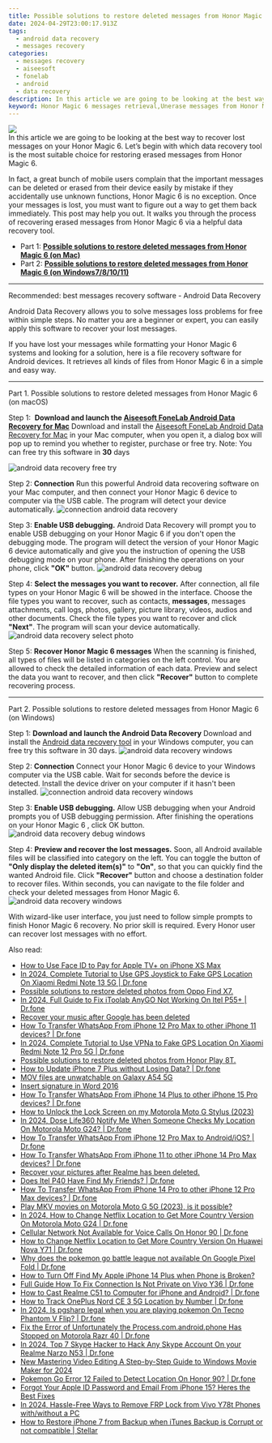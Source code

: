 ```yaml
---
title: Possible solutions to restore deleted messages from Honor Magic 6
date: 2024-04-29T23:00:17.913Z
tags: 
  - android data recovery
  - messages recovery
categories: 
  - messages recovery
  - aiseesoft
  - fonelab
  - android
  - data recovery
description: In this article we are going to be looking at the best way to recover lost messages on your Honor Magic 6. Let’s begin with which data recovery tool is the most suitable choice for restoring erased messages from Honor Magic 6.
keyword: Honor Magic 6 messages retrieval,Unerase messages from Honor Magic 6,retrieve wiped text messages Honor Magic 6,recover lost messages from Honor Magic 6,Regain missing text messages on Honor Magic 6,Regain missing messages on Honor Magic 6,Honor Magic 6 retrieve deleted messages,Honor Magic 6 messages recovery software,how to recover messages on Honor Magic 6,restore messages when deleted in Honor Magic 6,Honor Magic 6 deleted messages,how to recover messages in Honor Magic 6
---
```


<img src="https://img0mobiles.techidaily.com/images/best-assets/devices/honor/honor-magic-6/2.jpg" class="atpl-imgstyle"  />

<div class="atpl-content atpl-for-fonelab-android recover-messages">

<div class="atpl-post-description-part-1">
In this article we are going to be looking at the best way to recover lost messages on your Honor Magic 6. Let’s begin with which data recovery tool is the most suitable choice for restoring erased messages from Honor Magic 6.
</div>




<div class="atpl-post-description-part-2">
<div class="tpl-content-sub-paragraph-normal">
  <p>
      In fact, a great bunch of mobile users complain that the important messages can be deleted or erased from their device easily by mistake if they accidentally use unknown functions, Honor Magic 6 is no exception. Once your messages is lost, you must want to figure out a way to get them back immediately. This post may help you out. It walks you through the process of recovering erased messages from Honor Magic 6 via a helpful data recovery tool.
  </p>
</div>
</div>

<ul>
  <li>Part 1: <strong><a href="#p1">Possible solutions to restore deleted messages from Honor Magic 6 (on Mac)</a></strong></li>
  <li>Part 2: <strong><a href="#p2">Possible solutions to restore deleted messages from Honor Magic 6 (on Windows7/8/10/11)</a></strong></li>
</ul>

<hr>
<div class="atpl-post-description-part-3">
<div class="tpl-content-sub-paragraph-title">
  Recommended: best messages recovery software - Android Data Recovery
</div>
<div class="tpl-content-sub-paragraph-content">
  <p>
      Android Data Recovery allows you to solve messages loss problems for free within simple steps. No matter you are a beginner or expert, you can easily apply this software to recover your lost messages.
  </p>
  <p>
      If you have lost your messages while formatting your Honor Magic 6 systems and looking for a solution, here is a file recovery software for Android devices. It retrieves all kinds of files from Honor Magic 6 in a simple and easy way.
  </p>
</div>
</div>


<!-- Part 1 -->
<a id="p1" name="p1" ></a><hr>

<div>
  <span class="atpl-step-part-style">Part 1. Possible solutions to restore deleted messages from Honor Magic 6 (on macOS)</span>
</div>  

<span class="atpl-stepstyle-a"><span>Step 1: </span></span> <strong>Download and launch the <a href="https://tools.techidaily.com/aiseesoft-android-data-recovery-for-mac/" >Aiseesoft FoneLab Android Data Recovery for Mac</a></strong>
Download and install the <a href="https://tools.techidaily.com/aiseesoft-android-data-recovery-for-mac/" >Aiseesoft FoneLab Android Data Recovery for Mac</a> in your Mac computer, when you open it, a dialog box will pop up to remind you whether to register, purchase or free try.
Note: You can free try this software in <strong>30</strong> days

<img src="https://tools.techidaily.com/images/apps/aiseesoft/android-data-recovery/mac-free-try.png" class="atpl-imgstyle" alt="android data recovery free try" />

<span class="atpl-stepstyle-a"><span>Step 2: </span></span> <strong>Connection</strong>
Run this powerful Android data recovering software on your Mac computer, and then connect your Honor Magic 6 device to computer via the USB cable. The program will detect your device automatically.
<img src="https://tools.techidaily.com/images/apps/aiseesoft/android-data-recovery/mac-connection-interface.jpg" class="atpl-imgstyle" alt="connection android data recovery" />

<span class="atpl-stepstyle-a"><span>Step 3: </span></span> <strong>Enable USB debugging.</strong>
Android Data Recovery will prompt you to enable USB debugging on your Honor Magic 6  if you don't open the debugging mode. The program will detect the version of your Honor Magic 6 device automatically and give you the instruction of opening the USB debugging mode on your phone. After finishing the operations on your phone, click <strong>"OK"</strong> button.
<img src="https://tools.techidaily.com/images/apps/aiseesoft/android-data-recovery/mac-android-usb-debug.jpg"  class="atpl-imgstyle" alt="android data recovery debug" />

<span class="atpl-stepstyle-a"><span>Step 4: </span></span> <strong>Select the messages you want to recover.</strong>
After connection, all file types on your Honor Magic 6 will be showed in the interface. Choose the file types you want to recover, such as contacts, <strong>messages</strong>, messages attachments, call logs, photos, gallery, picture library, videos, audios and other documents. Check the file types you want to recover and click  <b>"Next"</b>. The program will scan your device automatically.
<img src="https://tools.techidaily.com/images/apps/aiseesoft/android-data-recovery/mac-choose-type-messages.jpg" class="atpl-imgstyle" alt="android data recovery select photo" />

<span class="atpl-stepstyle-a"><span>Step 5: </span></span> <strong>Recover Honor Magic 6 messages</strong>
When the scanning is finished, all types of files will be listed in categories on the left control. You are allowed to check the detailed information of each data. Preview and select the data you want to recover, and then click <b>"Recover"</b> button to complete recovering process.

<a id="p2" name="p2"></a><hr>

<div class="atpl-step-part-style">Part 2. Possible solutions to restore deleted messages from Honor Magic 6 (on Windows)</div>

<span class="atpl-stepstyle-a"><span>Step 1: </span></span> <strong>Download and launch the Android Data Recovery</strong>
Download and install the <a href="https://tools.techidaily.com/aiseesoft-android-data-recovery-for-win/" >Android data recovery tool</a> in your Windows computer, you can free try this software in 30 days.
<img src="https://tools.techidaily.com/images/apps/aiseesoft/android-data-recovery/win-start-interface.png"  class="atpl-imgstyle" alt="android data recovery windows" />

<span class="atpl-stepstyle-a"><span>Step 2: </span></span> <strong>Connection</strong>
Connect your Honor Magic 6 device to your Windows computer via the USB cable. Wait for seconds before the device is detected. Install the device driver on your computer if it hasn't been installed.
<img src="https://tools.techidaily.com/images/apps/aiseesoft/android-data-recovery/win-connection-interface.png" class="atpl-imgstyle" alt="connection android data recovery windows" />

<span class="atpl-stepstyle-a"><span>Step 3: </span></span> <strong>Enable USB debugging.</strong>
Allow USB debugging when your Android prompts you of USB debugging permission. After finishing the operations on your Honor Magic 6 , click OK button.
<img src="https://tools.techidaily.com/images/apps/aiseesoft/android-data-recovery/win-android-usb-debug.png" class="atpl-imgstyle" alt="android data recovery debug windows" />

<span class="atpl-stepstyle-a"><span>Step 4: </span></span> <strong>Preview and recover the lost messages.</strong>
Soon, all Android available files will be classified into category on the left. You can toggle the button of <b>"Only display the deleted item(s)"</b> to <b>"On"</b>, so that you can quickly find the wanted Android file. Click <b>"Recover"</b> button and choose a destination folder to recover files. Within seconds, you can navigate to the file folder and check your deleted messages from Honor Magic 6.
<img src="https://tools.techidaily.com/images/apps/aiseesoft/android-data-recovery/win-recover-messages.jpg" class="atpl-imgstyle" alt="android data recovery windows" />

<div class="atpl-post-description-part-4">
<div class="tpl-content-sub-paragraph-normal">
  <p>
    With wizard-like user interface, you just need to follow simple prompts to finish Honor Magic 6 recovery. No prior skill is required. Every Honor user can recover lost messages with no effort.
  </p>
</div>
</div>

<ins class="adsbygoogle"
     style="display:block"
     data-ad-client="ca-pub-7571918770474297"
     data-ad-slot="8358498916"
     data-ad-format="auto"
     data-full-width-responsive="true"></ins>



</div>
<ins class="adsbygoogle"
    style="display:block"
    data-ad-format="autorelaxed"
    data-ad-client="ca-pub-7571918770474297"
    data-ad-slot="1223367746"></ins>

<span class="atpl-alsoreadstyle">Also read:</span>
<div><ul>
<li><a href="https://review-topics.techidaily.com/how-to-use-face-id-to-pay-for-apple-tvplus-on-iphone-xs-max-by-drfone-ios-unlock-ios-unlock/"><u>How to Use Face ID to Pay for Apple TV+ on iPhone XS Max</u></a></li>
<li><a href="https://review-topics.techidaily.com/in-2024-complete-tutorial-to-use-gps-joystick-to-fake-gps-location-on-xiaomi-redmi-note-13-5g-drfone-by-drfone-virtual-android/"><u>In 2024, Complete Tutorial to Use GPS Joystick to Fake GPS Location On Xiaomi Redmi Note 13 5G | Dr.fone</u></a></li>
<li><a href="https://review-topics.techidaily.com/possible-solutions-to-restore-deleted-photos-from-oppo-find-x7-by-fonelab-android-recover-photos/"><u>Possible solutions to restore deleted photos from Oppo Find X7.</u></a></li>
<li><a href="https://review-topics.techidaily.com/in-2024-full-guide-to-fix-itoolab-anygo-not-working-on-itel-p55plus-drfone-by-drfone-virtual-android/"><u>In 2024, Full Guide to Fix iToolab AnyGO Not Working On Itel P55+ | Dr.fone</u></a></li>
<li><a href="https://review-topics.techidaily.com/recover-your-music-after-google-has-been-deleted-by-fonelab-android-recover-music/"><u>Recover your music after Google has been deleted</u></a></li>
<li><a href="https://review-topics.techidaily.com/how-to-transfer-whatsapp-from-iphone-12-pro-max-to-other-iphone-11-devices-drfone-by-drfone-transfer-whatsapp-from-ios-transfer-whatsapp-from-ios/"><u>How To Transfer WhatsApp From iPhone 12 Pro Max to other iPhone 11 devices? | Dr.fone</u></a></li>
<li><a href="https://review-topics.techidaily.com/in-2024-complete-tutorial-to-use-vpna-to-fake-gps-location-on-xiaomi-redmi-note-12-pro-5g-drfone-by-drfone-virtual-android/"><u>In 2024, Complete Tutorial to Use VPNa to Fake GPS Location On Xiaomi Redmi Note 12 Pro 5G | Dr.fone</u></a></li>
<li><a href="https://review-topics.techidaily.com/possible-solutions-to-restore-deleted-photos-from-honor-play-8t-by-fonelab-android-recover-photos/"><u>Possible solutions to restore deleted photos from Honor Play 8T.</u></a></li>
<li><a href="https://review-topics.techidaily.com/how-to-update-iphone-7-plus-without-losing-data-drfone-by-drfone-ios-system-repair-ios-system-repair/"><u>How to Update iPhone 7 Plus without Losing Data? | Dr.fone</u></a></li>
<li><a href="https://review-topics.techidaily.com/mov-files-are-unwatchable-on-galaxy-a54-5g-by-aiseesoft-video-converter-play-mov-on-android/"><u>MOV files are unwatchable on Galaxy A54 5G</u></a></li>
<li><a href="https://review-topics.techidaily.com/insert-signature-in-word-2016-by-ldigisigner-sign-a-word-sign-a-word/"><u>Insert signature in Word 2016</u></a></li>
<li><a href="https://review-topics.techidaily.com/how-to-transfer-whatsapp-from-iphone-14-plus-to-other-iphone-15-pro-devices-drfone-by-drfone-transfer-whatsapp-from-ios-transfer-whatsapp-from-ios/"><u>How To Transfer WhatsApp From iPhone 14 Plus to other iPhone 15 Pro devices? | Dr.fone</u></a></li>
<li><a href="https://review-topics.techidaily.com/how-to-unlock-the-lock-screen-on-my-motorola-moto-g-stylus-2023-by-drfone-android-unlock-android-unlock/"><u>How to Unlock the Lock Screen on my Motorola Moto G Stylus (2023)</u></a></li>
<li><a href="https://review-topics.techidaily.com/in-2024-dose-life360-notify-me-when-someone-checks-my-location-on-motorola-moto-g24-drfone-by-drfone-virtual-android/"><u>In 2024, Dose Life360 Notify Me When Someone Checks My Location On Motorola Moto G24? | Dr.fone</u></a></li>
<li><a href="https://review-topics.techidaily.com/how-to-transfer-whatsapp-from-iphone-12-pro-max-to-androidios-drfone-by-drfone-transfer-whatsapp-from-ios-transfer-whatsapp-from-ios/"><u>How To Transfer WhatsApp From iPhone 12 Pro Max to Android/iOS? | Dr.fone</u></a></li>
<li><a href="https://review-topics.techidaily.com/how-to-transfer-whatsapp-from-iphone-11-to-other-iphone-14-pro-max-devices-drfone-by-drfone-transfer-whatsapp-from-ios-transfer-whatsapp-from-ios/"><u>How To Transfer WhatsApp From iPhone 11 to other iPhone 14 Pro Max devices? | Dr.fone</u></a></li>
<li><a href="https://review-topics.techidaily.com/recover-your-pictures-after-realme-has-been-deleted-by-fonelab-android-recover-pictures/"><u>Recover your pictures after Realme has been deleted.</u></a></li>
<li><a href="https://review-topics.techidaily.com/does-itel-p40-have-find-my-friends-drfone-by-drfone-virtual-android/"><u>Does Itel P40 Have Find My Friends? | Dr.fone</u></a></li>
<li><a href="https://review-topics.techidaily.com/how-to-transfer-whatsapp-from-iphone-14-pro-to-other-iphone-12-pro-max-devices-drfone-by-drfone-transfer-whatsapp-from-ios-transfer-whatsapp-from-ios/"><u>How To Transfer WhatsApp From iPhone 14 Pro to other iPhone 12 Pro Max devices? | Dr.fone</u></a></li>
<li><a href="https://review-topics.techidaily.com/play-mkv-movies-on-motorola-moto-g-5g-2023-is-it-possible-by-aiseesoft-video-converter-play-mkv-on-android/"><u>Play MKV movies on Motorola Moto G 5G (2023), is it possible?</u></a></li>
<li><a href="https://review-topics.techidaily.com/in-2024-how-to-change-netflix-location-to-get-more-country-version-on-motorola-moto-g24-drfone-by-drfone-virtual-android/"><u>In 2024, How to Change Netflix Location to Get More Country Version On Motorola Moto G24 | Dr.fone</u></a></li>
<li><a href="https://howto.techidaily.com/cellular-network-not-available-for-voice-calls-on-honor-90-drfone-by-drfone-fix-android-problems-fix-android-problems/"><u>Cellular Network Not Available for Voice Calls On Honor 90 | Dr.fone</u></a></li>
<li><a href="https://fake-location.techidaily.com/how-to-change-netflix-location-to-get-more-country-version-on-huawei-nova-y71-drfone-by-drfone-virtual-android/"><u>How to Change Netflix Location to Get More Country Version On Huawei Nova Y71 | Dr.fone</u></a></li>
<li><a href="https://pokemon-go-android.techidaily.com/why-does-the-pokemon-go-battle-league-not-available-on-google-pixel-fold-drfone-by-drfone-virtual-android/"><u>Why does the pokemon go battle league not available On Google Pixel Fold | Dr.fone</u></a></li>
<li><a href="https://ios-unlock.techidaily.com/how-to-turn-off-find-my-apple-iphone-14-plus-when-phone-is-broken-by-drfone-ios/"><u>How to Turn Off Find My Apple iPhone 14 Plus when Phone is Broken?</u></a></li>
<li><a href="https://howto.techidaily.com/full-guide-how-to-fix-connection-is-not-private-on-vivo-y36-drfone-by-drfone-fix-android-problems-fix-android-problems/"><u>Full Guide How To Fix Connection Is Not Private on Vivo Y36 | Dr.fone</u></a></li>
<li><a href="https://screen-mirror.techidaily.com/how-to-cast-realme-c51-to-computer-for-iphone-and-android-drfone-by-drfone-android/"><u>How to Cast Realme C51 to Computer for iPhone and Android? | Dr.fone</u></a></li>
<li><a href="https://android-location-track.techidaily.com/how-to-track-oneplus-nord-ce-3-5g-location-by-number-drfone-by-drfone-virtual-android/"><u>How to Track OnePlus Nord CE 3 5G Location by Number | Dr.fone</u></a></li>
<li><a href="https://phone-solutions.techidaily.com/in-2024-is-pgsharp-legal-when-you-are-playing-pokemon-on-tecno-phantom-v-flip-drfone-by-drfone-virtual-android/"><u>In 2024, Is pgsharp legal when you are playing pokemon On Tecno Phantom V Flip? | Dr.fone</u></a></li>
<li><a href="https://howto.techidaily.com/fix-the-error-of-unfortunately-the-processcomandroidphone-has-stopped-on-motorola-razr-40-drfone-by-drfone-fix-android-problems-fix-android-problems/"><u>Fix the Error of Unfortunately the Process.com.android.phone Has Stopped on Motorola Razr 40 | Dr.fone</u></a></li>
<li><a href="https://location-social.techidaily.com/in-2024-top-7-skype-hacker-to-hack-any-skype-account-on-your-realme-narzo-n53-drfone-by-drfone-virtual-android/"><u>In 2024, Top 7 Skype Hacker to Hack Any Skype Account On your Realme Narzo N53 | Dr.fone</u></a></li>
<li><a href="https://ai-video-apps.techidaily.com/new-mastering-video-editing-a-step-by-step-guide-to-windows-movie-maker-for-2024/"><u>New Mastering Video Editing A Step-by-Step Guide to Windows Movie Maker for 2024</u></a></li>
<li><a href="https://pokemon-go-android.techidaily.com/pokemon-go-error-12-failed-to-detect-location-on-honor-90-drfone-by-drfone-virtual-android/"><u>Pokemon Go Error 12 Failed to Detect Location On Honor 90? | Dr.fone</u></a></li>
<li><a href="https://apple-account.techidaily.com/forgot-your-apple-id-password-and-email-from-iphone-15-heres-the-best-fixes-by-drfone-ios/"><u>Forgot Your Apple ID Password and Email From iPhone 15? Heres the Best Fixes</u></a></li>
<li><a href="https://bypass-frp.techidaily.com/in-2024-hassle-free-ways-to-remove-frp-lock-from-vivo-y78t-phones-withwithout-a-pc-by-drfone-android/"><u>In 2024, Hassle-Free Ways to Remove FRP Lock from Vivo Y78t Phones with/without a PC</u></a></li>
<li><a href="https://blog-min.techidaily.com/how-to-restore-iphone-7-from-backup-when-itunes-backup-is-corrupt-or-not-compatible-stellar-by-stellar-data-recovery-ios-iphone-data-recovery/"><u>How to Restore iPhone 7 from Backup when iTunes Backup is Corrupt or not compatible | Stellar</u></a></li>
</ul></div>


